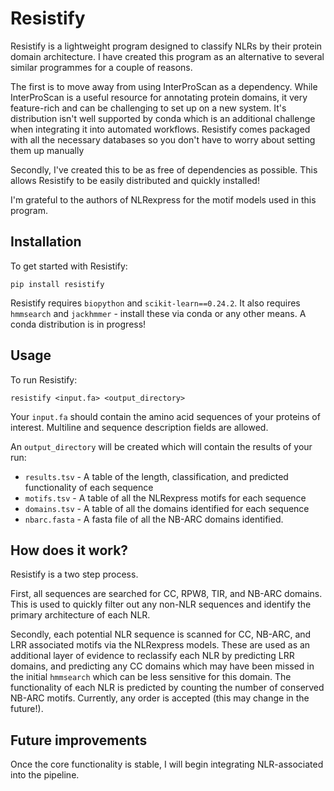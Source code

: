 # Resistify

Resistify is a lightweight program designed to classify NLRs by their protein domain architecture.
I have created this program as an alternative to several similar programmes for a couple of reasons.
 
The first is to move away from using InterProScan as a dependency.
While InterProScan is a useful resource for annotating protein domains, it very feature-rich and can be challenging to set up on a new system.
It's distribution isn't well supported by conda which is an additional challenge when integrating it into automated workflows.
Resistify comes packaged with all the necessary databases so you don't have to worry about setting them up manually

Secondly, I've created this to be as free of dependencies as possible.
This allows Resistify to be easily distributed and quickly installed!

I'm grateful to the authors of NLRexpress for the motif models used in this program.

## Installation

To get started with Resistify:

`pip install resistify`

Resistify requires `biopython` and `scikit-learn==0.24.2`.
It also requires `hmmsearch` and `jackhmmer` - install these via conda or any other means.
A conda distribution is in progress!

## Usage

To run Resistify:

```
resistify <input.fa> <output_directory>
```

Your `input.fa` should contain the amino acid sequences of your proteins of interest.
Multiline and sequence description fields are allowed.

An `output_directory` will be created which will contain the results of your run:
 - `results.tsv` - A table of the length, classification, and predicted functionality of each sequence
 - `motifs.tsv` - A table of all the NLRexpress motifs for each sequence
 - `domains.tsv` - A table of all the domains identified for each sequence
 - `nbarc.fasta` - A fasta file of all the NB-ARC domains identified.

## How does it work?

Resistify is a two step process.

First, all sequences are searched for CC, RPW8, TIR, and NB-ARC domains.
This is used to quickly filter out any non-NLR sequences and identify the primary architecture of each NLR.

Secondly, each potential NLR sequence is scanned for CC, NB-ARC, and LRR associated motifs via the NLRexpress models.
These are used as an additional layer of evidence to reclassify each NLR by predicting LRR domains, and predicting any CC domains which may have been missed in the initial `hmmsearch` which can be less sensitive for this domain.
The functionality of each NLR is predicted by counting the number of conserved NB-ARC motifs.
Currently, any order is accepted (this may change in the future!).

## Future improvements

Once the core functionality is stable, I will begin integrating NLR-associated into the pipeline.